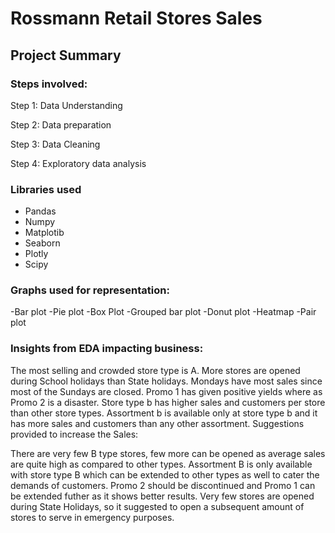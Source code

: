 # Rossmann Retail Stores Sales

## Project Summary

### Steps involved:

Step 1: Data Understanding

Step 2: Data preparation

Step 3: Data Cleaning

Step 4: Exploratory data analysis

### Libraries used

- Pandas
- Numpy
- Matplotib
- Seaborn
- Plotly
- Scipy

### Graphs used for representation:

-Bar plot
-Pie plot
-Box Plot
-Grouped bar plot
-Donut plot
-Heatmap
-Pair plot

### Insights from EDA impacting business:

The most selling and crowded store type is A.
More stores are opened during School holidays than State holidays.
Mondays have most sales since most of the Sundays are closed.
Promo 1 has given positive yields where as Promo 2 is a disaster.
Store type b has higher sales and customers per store than other store types.
Assortment b is available only at store type b and it has more sales and customers than any other assortment.
Suggestions provided to increase the Sales:

There are very few B type stores, few more can be opened as average sales are quite high as compared to other types.
Assortment B is only available with store type B which can be extended to other types as well to cater the demands of customers.
Promo 2 should be discontinued and Promo 1 can be extended futher as it shows better results.
Very few stores are opened during State Holidays, so it suggested to open a subsequent amount of stores to serve in emergency purposes.